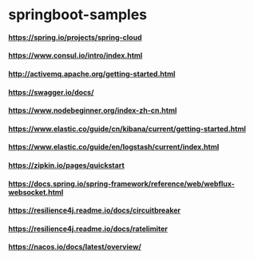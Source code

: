 # springboot-samples


#### https://spring.io/projects/spring-cloud
#### https://www.consul.io/intro/index.html
#### http://activemq.apache.org/getting-started.html
#### https://swagger.io/docs/
#### https://www.nodebeginner.org/index-zh-cn.html
#### https://www.elastic.co/guide/cn/kibana/current/getting-started.html
#### https://www.elastic.co/guide/en/logstash/current/index.html
#### https://zipkin.io/pages/quickstart
#### https://docs.spring.io/spring-framework/reference/web/webflux-websocket.html
#### https://resilience4j.readme.io/docs/circuitbreaker
#### https://resilience4j.readme.io/docs/ratelimiter
#### https://nacos.io/docs/latest/overview/
